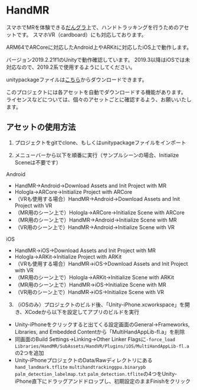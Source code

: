 # HandMR

スマホでMRを体験できる[だんグラ](https://dangla.jp/)上で、ハンドトラッキングを行うためのアセットです。
スマホVR（cardboard）にも対応しております。

ARM64でARCoreに対応したAndroid上やARKitに対応したiOS上で動作します。

バージョン2019.2.21f1のUnityで動作確認しています。
2019.3以降はiOSでは未対応なので、2019.2系で使用するようにしてください。

unitypackageファイルは[こちら](https://github.com/NON906/HandMR/releases)からダウンロードできます。

このプロジェクトには各アセットを自動でダウンロードする機能があります。
ライセンスなどについては、個々のアセットごとに確認するよう、お願いいたします。

## アセットの使用方法

1. プロジェクトをgitでclone、もしくはunitypackageファイルをインポート

2. メニューバーから以下を順番に実行（サンプルシーンの場合、Initialize Sceneは不要です）

Android

- HandMR→Android→Download Assets and Init Project with MR
- Hologla→ARCore→Initialize Project with ARCore
- （VRも使用する場合）HandMR→Android→Download Assets and Init Project with VR
- （MR用のシーン上で）Hologla→ARCore→Initialize Scene with ARCore
- （MR用のシーン上で）HandMR→Android→Initialize Scene with MR
- （VR用のシーン上で）HandMR→Android→Initialize Scene with VR

iOS

- HandMR→iOS→Download Assets and Init Project with MR
- Hologla→ARKit→Initialize Project with ARKit
- （VRも使用する場合）HandMR→iOS→Download Assets and Init Project with VR
- （MR用のシーン上で）Hologla→ARKit→Initialize Scene with ARKit
- （MR用のシーン上で）HandMR→iOS→Initialize Scene with MR
- （VR用のシーン上で）HandMR→iOS→Initialize Scene with VR

3. （iOSのみ）プロジェクトのビルド後、「Unity-iPhone.xcworkspace」を開き、XCodeから以下を設定してアプリのビルドを実行

- Unity-iPhoneをクリックすると出てくる設定画面のGeneral→Frameworks, Libraries, and Embedded Contentから「MultiHandAppLib-fl.a」を削除
- 同画面のBuild Settings→Linking→Other Linker Flagsに``-force_load`` ``Libraries/HandMR/SubAssets/HandVR/Plugins/iOS/MultiHandAppLib-fl.a``の2つを追加
- Unity-iPhoneプロジェクトのData/Rawディレクトリにある``hand_landmark.tflite`` ``multihandtrackinggpu.binarypb`` ``palm_detection_labelmap.txt`` ``palm_detection.tflite``の4つをUnity-iPhone直下にドラッグアンドドロップし、初期設定のままFinishをクリック

